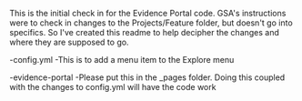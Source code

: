 This is the initial check in for the Evidence Portal code. GSA's instructions were to check in changes to the Projects/Feature folder, but doesn't
go into specifics. So I've created this readme to help decipher the changes and where they are supposed to go.

-config.yml
	-This is to add a menu item to the Explore menu
	
	
-evidence-portal
	-Please put this in the _pages folder. Doing this coupled with the changes to config.yml will have the code work

